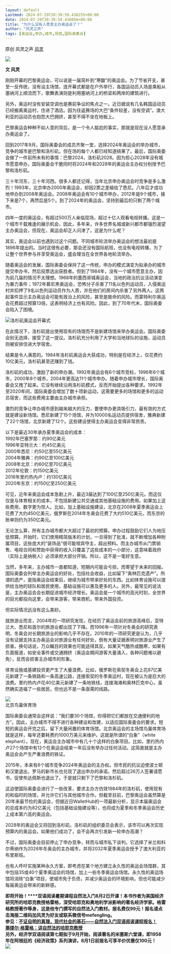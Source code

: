 ```yaml
---
layout: default
Lastmod: 2024-07-29T20:39:59.436255+00:00
date: 2024-07-29T20:39:59.436056+00:00
title: "为什么没有人愿意主办奥运会了？"
author: "风灵之声"
tags: [奥运会,申办,城市,场馆,国际奥委会]
---
```


原创 风灵之声 [风灵](javascript:void(0);)

![](https://images.weserv.nl/?url=https%3A//mmbiz.qpic.cn/sz_mmbiz_png/0u3RTnZmppiboMRl1zRXSBNJl7eLCA9oBkKtb6vRmWLKYxCW9GZzRayt6n2hJhuOuusR0Cnxar50yfcMVRKc6pw/640%3Fwx_fmt%3Dpng%26from%3Dappmsg)

**文 风灵**

刚刚开幕的巴黎奥运会，可以说是一届简朴到“寒酸”的奥运会。为了节省开支，甚至一反传统，没有设主场馆，连开幕式都是在户外举行，各国运动员入场是乘船从塞纳河上顺流而下，歌舞表演则是利用塞纳河上的桥梁和两岸的建筑进行。

另外，奥运村没有安装空调也是赛前争议的焦点之一。近日据说有几名韩国运动员已经搬离奥运村，住进了酒店。因为往返赛场的大巴“条件较差，没有空调”。澳大利亚的运动员也抱怨大巴拥挤，甚至不得不坐在地板上。

巴黎奥运会种种不如人意的背后，是一个令人尴尬的事实，那就是现在没人愿意承办奥运会了。

回到2017年9月，国际奥委会的成员齐聚一堂，选择2024年奥运会的举办城市，竞争的城市是巴黎和洛杉矶，但在场的每个人都已经知道结果了。最后，国际奥委会做了一件前所未有的事情：巴黎2024，洛杉矶2028。因为担心2028年没有城市愿意申办，国际奥委会干脆同时将2024年和2028年的奥运会主办权分别授予巴黎和洛杉矶。

三十年河东，三十年河西。很多人都还记得，当年北京申办奥运会时竞争是多么激烈！1993年，北京申办2000年奥运会，却因2票之差输给了悉尼。八年后才成功地申办到2008年奥运会。2008年奥运会有10个城市申办，2012年是9个城市，接下来是7个，再然后是5个。到了2024年的奥运会，坚持到最后的只剩了两个城市。

四年一度的奥运会，有超过500万人亲临现场，超过十亿人观看电视转播。这是一个城市千载难逢的展示机会，因此，多年来，许多世界名城或新兴都市都强烈渴望主办奥运会，但现在，奥运会却乏人问津了，这是为什么呢？

其实，奥运会以前也遇到过这个问题。不同城市轮流举办奥运会的想法最初是1896年提出的。当时这很有必要，那会还没有国际航班，也没有电视转播，为了让整个世界参与并享受奥运会，盛会理当在全世界各地轮流举办。

随着奥运会的发展，国际奥委会保持了这一传统，申办的模式演变为拟承办的城市提交申办书，然后投票选出获胜者。但到了1984年，没有一个城市愿意主办，因为前几届的情况不太理想。1968年的墨西哥城奥运会，当地的政治抗议活动演变为暴力事件；1972年慕尼黑奥运会，恐怖分子杀害了11名以色列运动员，入侵奥运村并扣押了9名以色列运动员作为人质，并在他们的房间内杀害了另外两人。这两起事件显示主办奥运会可能有政治上的风险，甚至是致命的风险。而蒙特利尔奥运会花费超过预算13倍，这表明经济上也有风险。因此，到了70年代末，国际奥委会陷入了困境。

![](https://images.weserv.nl/?url=https%3A//mmbiz.qpic.cn/sz_mmbiz_png/0u3RTnZmppiboMRl1zRXSBNJl7eLCA9oBueicbIGiaHtJKJVQOtmK15Ft8YnpPUxDiaYKDMduLvzTM9jd9JANibw00g/640%3Fwx_fmt%3Dpng%26from%3Dappmsg)洛杉矶奥运会开幕式

在此情况下，洛杉矶提出使用现有的场馆而不是新建场馆来举办奥运会。国际奥委会别无选择，接受了这一提议。洛杉矶充分利用了大学和当地球队的设施，运动员则被安排住进大学宿舍。

结果是令人满意的。1984年洛杉矶奥运会大获成功，特别是在经济上，仅花费约10亿美元，洛杉矶甚至还赚到了钱。

洛杉矶的成功，激励了新的申办潮。1992年奥运会有6个城市竞标，1996年6个城市，2000年8个城市，2004年更高达11个城市申办。随着申办城市增长，国际奥委会又拽了起来。它没有继续沿用洛杉矶模式，反而开始提出各种要求。1992年至2020年间，国际奥委会增加了数十项新运动，这需要更多的场馆和更多的运动员宿舍，而这些费用主要由主办城市承担。

激烈的竞争让申办城市感到越来越大的压力，要使申办更具吸引力，最有效的方式就是建设新场馆。悉尼新建了15个场馆，并为10000名运动员提供宿舍，雅典新建了22个场馆，北京新建了12个。这些建设使得主办奥运会变得非常昂贵。

以下是最近30年承办夏季奥运会的成本：  
1992年巴塞罗那：约90亿美元  
1996年亚特兰大：约45亿美元  
2000年悉尼：约50亿至55亿美元  
2004年雅典：约90亿至100亿美元  
2008年北京：约60亿至70亿美元  
2012年伦敦：约150亿美元  
2016年里约热内卢：约130亿美元  
2020年东京：约150亿至250亿美元

可见，近年来奥运会成本急剧上升，最近3届达到了100亿至250亿美元。而这仅仅是与体育相关的成本，不包括新建公共交通或其他基础设施的费用。如果加上这些费用，数字更为惊人。比如，加上基础设施建设，北京在2008年夏季奥运会上花费了大约450亿美元，俄罗斯在2014年冬奥会花费了大约510亿美元，而东京的账单则约为350亿美元。

无论怎么算，所有主办城市都大大超过了最初的预算。申办过程鼓励它们人为地压低预算。开始时，它们使用精简版本的计划，一旦得到了批准，就不断增加各种附属项目，这些庞大的“装饰品”很可能喧宾夺主，超出预料。而主办城市从门票销售、电视合同和赞助中获得的收入只覆盖了这些成本的一小部分，这意味着政府（实际上是纳税人）必须承担大部分开销。所以，这不是一笔好生意。

当然，多年来，主办城市一直都知道，短期内可能会亏损，而寄望于未来的回报。国际奥委会列举主办奥运会的好处，包括社会收益，比如留下“奥林匹克遗产”。所谓的遗产，是指奥运会结束后，继续为城市带来好处的东西。比如体育设施可以提供给当地的球队和居民使用，基础设施可以惠及更多的人。另外，最常见的说法是，主办奥运会会长期促进城市经济增长。奥运会是一个城市的高光时刻，全世界的目光都投向这里，会带来游客，带来商机，带来外国投资。

但实际情况远没有这么美妙。

就旅游业而言，2004年的一项研究发现，在经历了奥运会前的旅游高峰后，亚特兰大、悉尼和首尔的旅游业都出现了下降。而1996年一项针对冬奥会的研究表明，冬奥会对长期旅游业的影响几乎不存在。2010年的一项研究更是认为，几乎没有证据支持主办奥运会对旅游业有任何好处，倒有大量证据表明对旅游业产生了损害。换句话说，万众瞩目的效果也可能适得其反。如果天气酷热或酷寒，如果有负面报道，如安全事件或交通拥挤（奥运会期间游客大量涌入，各种问题难以避免），反而会损害主办城市的形象。

体育设施或基建投资更产生了大量浪费。比如，俄罗斯在索契冬奥会上花87亿美元新建了一条铁路和一条高速公路，连接索契的冬季奥运村，现在被认为是巨大的浪费。里约热内卢花40亿美元新建了一条地铁线，连接海滩和奥林匹克中心，虽然确实造福了一些居民，但也远不是一条亟需的线路。

![](https://images.weserv.nl/?url=https%3A//mmbiz.qpic.cn/sz_mmbiz_jpg/0u3RTnZmppiboMRl1zRXSBNJl7eLCA9oB0PLfrgDnFRgjDvDLoeormaeVr5YsduFvAN7L7JRLzY9nOz2U8zzOog/640%3Fwx_fmt%3Djpeg%26from%3Dappmsg)  
北京鸟巢体育场

国际奥委会通常会这样说：“我们要30个场馆，你得把它们都放在交通便利的地方”。因此，主办城市不得不进行各种建设和改建，以适应国际奥委会的要求。短短的奥运会开完之后，留下大量闲置的体育场馆。北京奥运会的主场馆鸟巢体育场就是这样，每年还要耗费约1000万美元来维护。这就是所谓的“白象”（white elephant）。现在，奥运会主办城市中有几十个这样的白象项目。比如，里约热内卢27个场馆中有12个在奥运会结束一年后没有举办过任何活动。这简直就是主办奥运会会产生严重浪费的铁证。

2015年，本来有6个城市竞争2024年奥运会的主办权。但市民的抗议迫使波士顿和汉堡退出，罗马的新市长也兑现了退出申办的承诺。然后超过26万人签署请愿书，促使布达佩斯也退出了。于是就只剩下了巴黎和洛杉矶。

这迫使国际奥委会进行了一些改革，要求主办方仿效1984年的洛杉矶，使用现有的和临时的场馆，并允许它们与其他城市合作。但截至目前，巴黎奥运会虽然算是20年来最节俭的奥运会，但据近日WalletHub的一项最新分析，显示本届奥运会的总成本约为82亿美元（包括基础设施建设等），也将成为夏季和冬季奥运会历史上成本第六高的奥运会。

2028年的奥运会又将回到洛杉矶，洛杉矶的组织委员会表示，该市可以再次实现预算内的奥运会。如果他们成功了，会不会再次引发新一轮申办高潮？

不过，国际奥委会目前停止了申办竞争，转而与城市私下谈判。它选择了米兰和科尔蒂纳作为2026年冬奥会的主办城市，并将2032年夏季奥运会授予了澳大利亚的布里斯班。

也有人呼吁实施某种永久方案，即考虑在某个地方建立永久性的奥运会场馆群，其中包括35或40个夏季奥运会的场馆，加上一些冬季奥运会场馆。永久性的奥运场馆将消除“白象”项目，使城市免于负债，并减少奥运会的环境影响，但也可能减少每届奥运会带来的新鲜感。

**即将开始！****双语阅读暑期课程自然法入门8月2日开课！本书作者为美国经济研究所的哈耶克教授格雷格，深受哈耶克和奥地利学派影响的著名经济学家。格雷格教授著作等身，这是他专门撰写的自然法入门教材。报名费仅99元！报名请点击海报二维码加风灵为好友或联系微信号mefengling。  
参见：**[**不证自明的真理，现代社会的基石——自然法入门双语阅读课程报名！**](http://mp.weixin.qq.com/s?__biz=MzA4MTE5MTM0NA==&mid=2650041209&idx=2&sn=59aa4370addeb8a4eaa714570ef4435e&chksm=879803a6b0ef8ab0fbd5300bec251f85cbf60521a3cdd8f58e12a54dff47333589fe87596c62&scene=21#wechat_redirect)  
[**塞缪尔·格雷格：讲自然法的哈耶克教授**](http://mp.weixin.qq.com/s?__biz=MzA4MTE5MTM0NA==&mid=2650041398&idx=1&sn=7c261ac4bb9b86f804e82708635709b2&chksm=879804e9b0ef8dff4277eba0fb09279846e08760f16d85f976c68b0a8f13e05260e47da1a1b9&scene=21#wechat_redirect)  
**另外，经济学双语阅读第七期拟于9月开始，阅读著名的米塞斯六堂课，即1958年在阿根廷的《经济政策》系列演讲，8月1日前报名可享半价优惠仅100元！**  
![](https://images.weserv.nl/?url=https%3A//mmbiz.qpic.cn/sz_mmbiz_jpg/0u3RTnZmpp9EBCKKspvFxibZuUdxH5lNiadmN5ic8I63Hw0arCslsZsdssjYL8hZ8k0EkJwPmzxoNy4ryFh6U1K9A/640%3Fwxfrom%3D5%26usePicPrefetch%3D1%26wx_fmt%3Dother%26amp%3Bfrom%3Dappmsg%26wx_lazy%3D1%26wx_co%3D1%26tp%3Dwebp)

